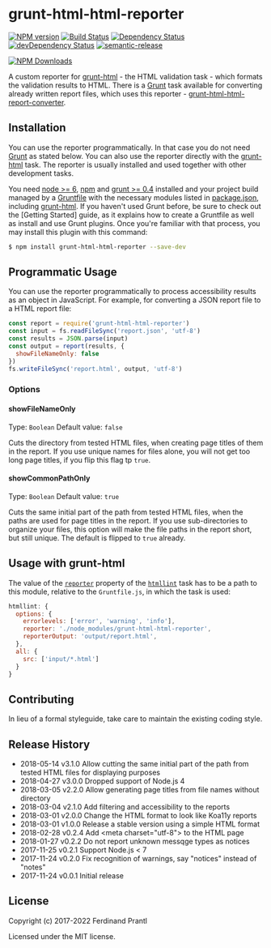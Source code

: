 # grunt-html-html-reporter

[![NPM version](https://badge.fury.io/js/grunt-html-html-reporter.png)](http://badge.fury.io/js/grunt-html-html-reporter)
[![Build Status](https://travis-ci.org/prantlf/grunt-html-html-reporter.svg?branch=master)](https://travis-ci.org/prantlf/grunt-html-html-reporter)
[![Dependency Status](https://david-dm.org/prantlf/grunt-html-html-reporter.svg)](https://david-dm.org/prantlf/grunt-html-html-reporter)
[![devDependency Status](https://david-dm.org/prantlf/grunt-html-html-reporter/dev-status.svg)](https://david-dm.org/prantlf/grunt-html-html-reporter#info=devDependencies)
[![semantic-release](https://img.shields.io/badge/%20%20%F0%9F%93%A6%F0%9F%9A%80-semantic--release-e10079.svg)](https://github.com/semantic-release/semantic-release)

[![NPM Downloads](https://nodei.co/npm/grunt-html-html-reporter.png?downloads=true&stars=true)](https://www.npmjs.com/package/grunt-html-html-reporter)

A custom reporter for [grunt-html] - the HTML validation task - which formats the validation results to HTML. There is a [Grunt] task available for converting already written report files, which uses this reporter - [grunt-html-html-report-converter].

## Installation

You can use the reporter programmatically. In that case you do not need [Grunt] as stated below. You can also use the reporter directly with the [grunt-html] task. The reporter is usually installed and used together with other development tasks.

You need [node >= 6][node], [npm] and [grunt >= 0.4][Grunt] installed and your project build managed by a [Gruntfile] with the necessary modules listed in [package.json], including [grunt-html]. If you haven't used Grunt before, be sure to check out the [Getting Started] guide, as it explains how to create a Gruntfile as well as install and use Grunt plugins. Once you're familiar with that process, you may install this plugin with this command:

```sh
$ npm install grunt-html-html-reporter --save-dev
```

## Programmatic Usage

You can use the reporter programmatically to process accessibility results as an object in JavaScript. For example, for converting a JSON report file to a HTML report file:

```js
const report = require('grunt-html-html-reporter')
const input = fs.readFileSync('report.json', 'utf-8')
const results = JSON.parse(input)
const output = report(results, {
  showFileNameOnly: false
})
fs.writeFileSync('report.html', output, 'utf-8')
```

### Options

#### showFileNameOnly
Type: `Boolean`
Default value: `false`

Cuts the directory from tested HTML files, when creating page titles of them in the report. If you use unique names for files alone, you will not get too long page titles, if you flip this flag tp `true`.

#### showCommonPathOnly
Type: `Boolean`
Default value: `true`

Cuts the same initial part of the path from tested HTML files, when the paths are used for page titles in the report. If you use sub-directories to organize your files, this option will make the file paths in the report short, but still unique. The default is flipped to `true` already.

## Usage with grunt-html

The value of the [`reporter`] property of the [`htmllint`] task has to be a path to this module, relative to the `Gruntfile.js`, in which the task is used:

```js
htmllint: {
  options: {
    errorlevels: ['error', 'warning', 'info'],
    reporter: './node_modules/grunt-html-html-reporter',
    reporterOutput: 'output/report.html',
  },
  all: {
    src: ['input/*.html']
  }
}
```

## Contributing

In lieu of a formal styleguide, take care to maintain the existing coding style.

## Release History

 * 2018-05-14   v3.1.0   Allow cutting the same initial part of the path from tested HTML files for displaying purposes
 * 2018-04-27   v3.0.0   Dropped support of Node.js 4
 * 2018-03-05   v2.2.0   Allow generating page titles from file names without directory
 * 2018-03-04   v2.1.0   Add filtering and accessibility to the reports
 * 2018-03-01   v2.0.0   Change the HTML format to look like Koa11y reports
 * 2018-03-01   v1.0.0   Release a stable version using a simple HTML format
 * 2018-02-28   v0.2.4   Add \<meta charset="utf-8"\> to the HTML page
 * 2018-01-27   v0.2.2   Do not report unknown messqge types as notices
 * 2017-11-25   v0.2.1   Support Node.js < 7
 * 2017-11-24   v0.2.0   Fix recognition of warnings,
                         say "notices" instead of "notes"
 * 2017-11-24   v0.0.1   Initial release

## License

Copyright (c) 2017-2022 Ferdinand Prantl

Licensed under the MIT license.

[node]: http://nodejs.org
[npm]: http://npmjs.org
[package.json]: https://docs.npmjs.com/files/package.json
[Grunt]: https://gruntjs.com
[Gruntfile]: http://gruntjs.com/sample-gruntfile
[Getting Gtarted]: https://github.com/gruntjs/grunt/wiki/Getting-started
[grunt-html]: https://github.com/jzaefferer/grunt-html
[`reporter`]: https://github.com/jzaefferer/grunt-html#reporter
[`htmllint`]: https://github.com/jzaefferer/grunt-html#getting-started
[grunt-html-html-report-converter]: https://github.com/prantlf/grunt-html-html-report-converter
